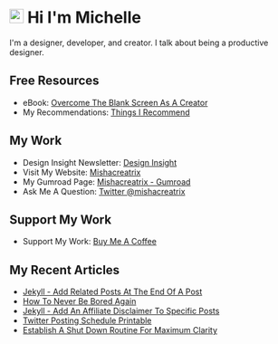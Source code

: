 # <img src="https://media.giphy.com/media/hvRJCLFzcasrR4ia7z/giphy.gif" width="25px"> Hi I'm Michelle


I'm a designer, developer, and creator. I talk about being a productive designer.


## Free Resources
- eBook: [Overcome The Blank Screen As A Creator](https://gum.co/blank-screen)
- My Recommendations: [Things I Recommend](https://www.mishacreatrix.com/recommendations)

## My Work
- Design Insight Newsletter: [Design Insight](https://designinsight.substack.com/)
- Visit My Website: [Mishacreatrix](https://mishacreatrix.com/)
- My Gumroad Page: [Mishacreatrix - Gumroad](https://gumroad.com/mishacreatrix)
- Ask Me A Question: [Twitter @mishacreatrix](https://twitter.com/MishaCreatrix)

## Support My Work
- Support My Work: [Buy Me A Coffee](https://www.buymeacoffee.com/mishacreatrix)


## My Recent Articles

  * [Jekyll - Add Related Posts At The End Of A Post](https://mishacreatrix.com/jekyll-related-posts)
  * [How To Never Be Bored Again](https://mishacreatrix.com/never-be-bored)
  * [Jekyll - Add An Affiliate Disclaimer To Specific Posts](https://mishacreatrix.com/jekyll-affilate-disclaimer)
  * [Twitter Posting Schedule Printable](https://mishacreatrix.com/twitter-schedule-printable)
  * [Establish A Shut Down Routine For Maximum Clarity](https://mishacreatrix.com/shut-down-routine)
